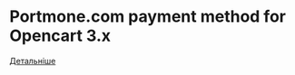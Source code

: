 # Portmone.com payment method for Opencart 3.x

[Детальніше](https://www.portmone.com.ua/r3/uk/ecommerce/payments)
